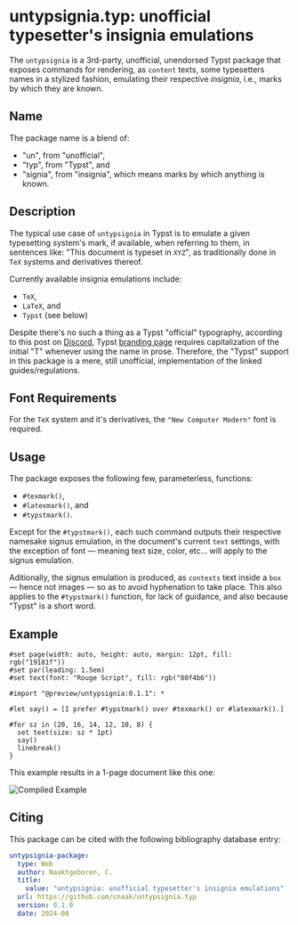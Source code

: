 # untypsignia.typ: unofficial typesetter's insignia emulations

The `untypsignia` is a 3rd-party, unofficial, unendorsed Typst package that exposes commands for
rendering, as `content` texts, some typesetters names in a stylized fashion, emulating their
respective _insignia_, i.e., marks by which they are known.

## Name

The package name is a blend of:

- "un", from "unofficial",
- "typ", from "Typst", and
- "signia", from "insignia", which means marks by which anything is known.

## Description

The typical use case of `untypsignia` in Typst is to emulate a given typesetting system's mark,
if available, when referring to them, in sentences like: "This document is typeset in `XYZ`", as
traditionally done in `TeX` systems and derivatives thereof.

Currently available insignia emulations include:

- `TeX`,
- `LaTeX`, and
- `Typst` (see below)

Despite there's no such a thing as a Typst "official" typography, according to this post on
[Discord](https://discord.com/channels/1054443721975922748/1054443722592497796/1107039477714665522),
Typst [branding page](https://typst.app/legal/brand/) requires capitalization of the initial "T"
whenever using the name in prose. Therefore, the "Typst" support in this package is a mere,
still unofficial, implementation of the linked guides/regulations.

## Font Requirements

For the `TeX` system and it's derivatives, the `"New Computer Modern"` font is required.

## Usage

The package exposes the following few, parameterless, functions:

- `#texmark()`,
- `#latexmark()`, and
- `#typstmark()`.

Except for the `#typstmark()`, each such command outputs their respective namesake signus
emulation, in the document's current `text` settings, with the exception of font — meaning text
size, color, etc... will apply to the signus emulation.

Aditionally, the signus emulation is produced, as `contexts` text inside a `box` — hence not
images — so as to avoid hyphenation to take place. This also applies to the `#typstmark()`
function, for lack of guidance, and also because "Typst" is a short word.

## Example

```typst
#set page(width: auto, height: auto, margin: 12pt, fill: rgb("19181f"))
#set par(leading: 1.5em)
#set text(font: "Rouge Script", fill: rgb("80f4b6"))

#import "@preview/untypsignia:0.1.1": *

#let say() = [I prefer #typstmark() over #texmark() or #latexmark().]

#for sz in (20, 16, 14, 12, 10, 8) {
  set text(size: sz * 1pt)
  say()
  linebreak()
}
```

This example results in a 1-page document like this one:

![Compiled
Example](https://github.com/cnaak/untypsignia.typ/blob/86b221379931edcbfa91b50159a4ff930ecbec47/thumbnail.png)

## Citing

This package can be cited with the following bibliography database entry:

```yml
untypsignia-package:
  type: Web
  author: Naaktgeboren, C.
  title:
    value: "untypsignia: unofficial typesetter's insignia emulations"
  url: https://github.com/cnaak/untypsignia.typ
  version: 0.1.0
  date: 2024-08
```

